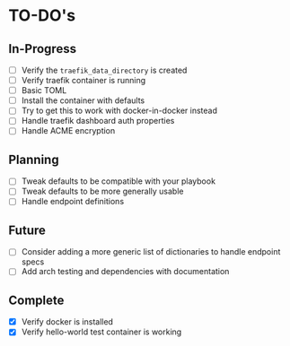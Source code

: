 TO-DO's
=======

In-Progress
-----------

- [ ] Verify the `traefik_data_directory` is created
- [ ] Verify traefik container is running
- [ ] Basic TOML 
- [ ] Install the container with defaults
- [ ] Try to get this to work with docker-in-docker instead
- [ ] Handle traefik dashboard auth properties
- [ ] Handle ACME encryption

Planning
--------

- [ ] Tweak defaults to be compatible with your playbook
- [ ] Tweak defaults to be more generally usable
- [ ] Handle endpoint definitions

Future
------

- [ ] Consider adding a more generic list of dictionaries to handle endpoint specs
- [ ] Add arch testing and dependencies with documentation

Complete
--------

- [x] Verify docker is installed
- [x] Verify hello-world test container is working
